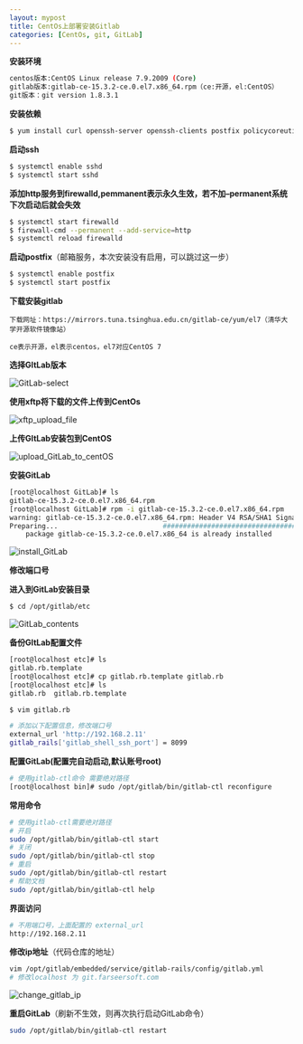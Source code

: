 ```yaml
---
layout: mypost
title: CentOs上部署安装Gitlab
categories: [CentOs, git, GitLab]
---
```


**安装环境**

```bash
centos版本:CentOS Linux release 7.9.2009 (Core)
gitlab版本:gitlab-ce-15.3.2-ce.0.el7.x86_64.rpm（ce:开源，el:CentOS）	
git版本：git version 1.8.3.1
```

**安装依赖**

```bash
$ yum install curl openssh-server openssh-clients postfix policycoreutils-python git
```

**启动ssh**

```bash
$ systemctl enable sshd
$ systemctl start sshd
```

**添加http服务到firewalld,pemmanent表示永久生效，若不加–permanent系统下次启动后就会失效**

```bash
$ systemctl start firewalld
$ firewall-cmd --permanent --add-service=http
$ systemctl reload firewalld
```

**启动postfix**（邮箱服务，本次安装没有启用，可以跳过这一步）

```bash
$ systemctl enable postfix
$ systemctl start postfix
```

**下载安装gitlab**

```
下载网址：https://mirrors.tuna.tsinghua.edu.cn/gitlab-ce/yum/el7（清华大学开源软件镜像站）

ce表示开源，el表示centos，el7对应CentOS 7
```

**选择GItLab版本**

![GitLab-select](GitLab_select.png)

**使用xftp将下载的文件上传到CentOs**

![xftp_upload_file](xftp_upload_file.png)

**上传GItLab安装包到CentOS**

![upload_GitLab_to_centOS](upload_GitLab_to_centOS.png)

**安装GitLab**

```bash
[root@localhost GitLab]# ls
gitlab-ce-15.3.2-ce.0.el7.x86_64.rpm
[root@localhost GitLab]# rpm -i gitlab-ce-15.3.2-ce.0.el7.x86_64.rpm 
warning: gitlab-ce-15.3.2-ce.0.el7.x86_64.rpm: Header V4 RSA/SHA1 Signature, key ID f27eab47: NOKEY
Preparing...                          ################################# [100%]
	package gitlab-ce-15.3.2-ce.0.el7.x86_64 is already installed
```

![install_GitLab](install_GitLab.png)

**修改端口号**

**进入到GitLab安装目录**

```bash
$ cd /opt/gitlab/etc
```

![GitLab_contents](GitLab_contents.png)

**备份GItLab配置文件**

```bash
[root@localhost etc]# ls
gitlab.rb.template
[root@localhost etc]# cp gitlab.rb.template gitlab.rb
[root@localhost etc]# ls
gitlab.rb  gitlab.rb.template
```

```bash
$ vim gitlab.rb

# 添加以下配置信息，修改端口号
external_url 'http://192.168.2.11'
gitlab_rails['gitlab_shell_ssh_port'] = 8099
```

**配置GitLab(配置完自动启动,默认账号root)**

```bash
# 使用gitlab-ctl命令 需要绝对路径
[root@localhost bin]# sudo /opt/gitlab/bin/gitlab-ctl reconfigure
```

**常用命令**

```bash
# 使用gitlab-ctl需要绝对路径
# 开启
sudo /opt/gitlab/bin/gitlab-ctl start
# 关闭
sudo /opt/gitlab/bin/gitlab-ctl stop
# 重启
sudo /opt/gitlab/bin/gitlab-ctl restart
# 帮助文档
sudo /opt/gitlab/bin/gitlab-ctl help
```

**界面访问**

```bash
# 不用端口号，上面配置的 external_url
http://192.168.2.11
```

**修改ip地址**（代码仓库的地址）

```bash
vim /opt/gitlab/embedded/service/gitlab-rails/config/gitlab.yml
# 修改localhost 为 git.farseersoft.com
```

![change_gitlab_ip](change_gitlab_ip.png)

**重启GitLab**（刷新不生效，则再次执行启动GitLab命令）

```bash
sudo /opt/gitlab/bin/gitlab-ctl restart
```

